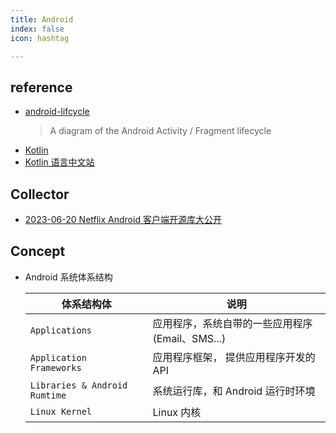 ```yaml
---
title: Android
index: false
icon: hashtag

---
```


<!-- more -->

## reference

- [android-lifcycle](https://github.com/xxv/android-lifecycle)
    > A diagram of the Android Activity / Fragment lifecycle
- [Kotlin](https://github.com/JetBrains/kotlin)
- [Kotlin 语言中文站](https://github.com/hltj/kotlin-web-site-cn)

## Collector

- [2023-06-20 Netflix Android 客户端开源库大公开](https://juejin.cn/post/7246453307735392316)

## Concept

- Android 系统体系结构

    | 体系结构体 | 说明
    | --- | ---
    | `Applications`                | 应用程序，系统自带的一些应用程序(Email、SMS...)
    | `Application Frameworks`      | 应用程序框架， 提供应用程序开发的 API
    | `Libraries & Android Rumtime` | 系统运行库，和 Android 运行时环境
    | `Linux Kernel`                | Linux 内核